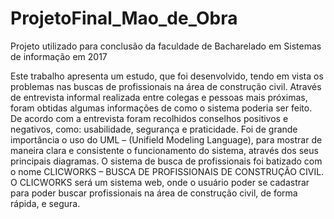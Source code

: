 # **ProjetoFinal_Mao_de_Obra**
 Projeto utilizado para conclusão da faculdade de Bacharelado em Sistemas de informação em 2017

Este trabalho apresenta um estudo, que foi desenvolvido, tendo em
vista os problemas nas buscas de profissionais na área de construção civil.
Através de entrevista informal realizada entre colegas e pessoas mais
próximas, foram obtidas algumas informações de como o sistema poderia ser
feito. De acordo com a entrevista foram recolhidos conselhos positivos e
negativos, como: usabilidade, segurança e praticidade. Foi de grande
importância o uso do UML – (Unifield Modeling Language), para mostrar de
maneira clara e consistente o funcionamento do sistema, através dos seus
principais diagramas. O sistema de busca de profissionais foi batizado com o
nome CLICWORKS – BUSCA DE PROFISSIONAIS DE CONSTRUÇÃO CIVIL.
O CLICWORKS será um sistema web, onde o usuário poder se cadastrar para
poder buscar profissionais na área de construção civil, de forma rápida, e
segura. 
